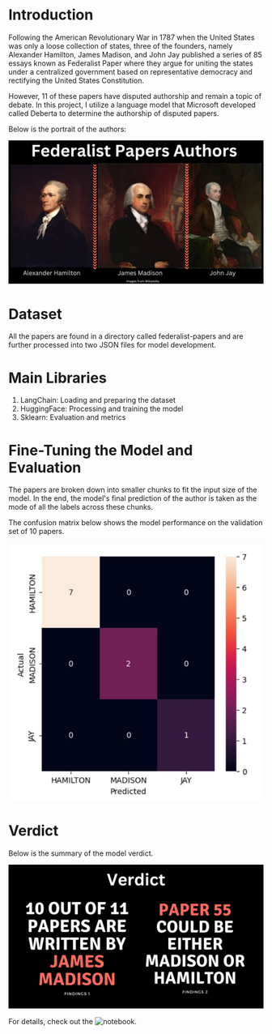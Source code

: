 # Introduction 


Following the American Revolutionary War in 1787 when the United States was only a loose collection of states, three of the founders, namely Alexander Hamilton, James Madison, and John Jay published a series of 85 essays known as Federalist Paper where they argue for uniting the states under a centralized government based on representative democracy and rectifying the United States Constitution.

However, 11 of these papers have disputed authorship and remain a topic of debate. In this project, I utilize a language model that Microsoft developed called Deberta to determine the authorship of disputed papers.

Below is the portrait of the authors:

![images of authors](authors.png)

# Dataset

All the papers are found in a directory called federalist-papers and are further processed into two JSON files for model development. 

# Main Libraries

1. LangChain: Loading and preparing the dataset
2. HuggingFace: Processing and training the model
3. Sklearn: Evaluation and metrics

# Fine-Tuning the Model and Evaluation

The papers are broken down into smaller chunks to fit the input size of the model. In the end, the model's final prediction of the author is taken as the mode of all the labels across these chunks. 

The confusion matrix below shows the model performance on the validation set of 10 papers. 

![confusion_matrix](validation_cm.JPG)

# Verdict

Below is the summary of the model verdict.

![results](result.png)

For details, check out the ![notebook](federalist_paper_authorship.ipynb).
